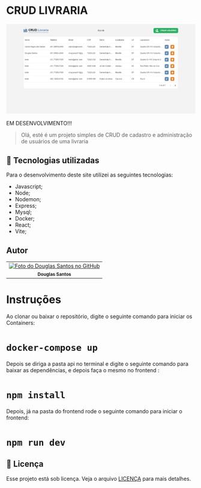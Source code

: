 # CRUD LIVRARIA

![Resultado final do projeto](/preview/preview.png)

EM DESENVOLVIMENTO!!!

> Olá, esté é um projeto simples de CRUD de cadastro e administração de usuários de uma livraria

## 💼 Tecnologias utilizadas

Para o desenvolvimento deste site utilizei as seguintes tecnologias:

- Javascript;
- Node;
- Nodemon;
- Express;
- Mysql;
- Docker;
- React;
- Vite;

## Autor

<table>
  <tr>
    <td align="center">
      <a href="https://github.com/D0uglasSantos" title="Douglas Santos">
        <img src="https://avatars.githubusercontent.com/u/117314712?v=4" width="100px;" alt="Foto do Douglas Santos no GitHub"/><br>
        <sub>
          <b>Douglas Santos</b>
        </sub>
      </a>
    </td>
  </tr>
</table>

# Instruções

Ao clonar ou baixar o repositório, digite o seguinte comando para iniciar os Containers:
# `docker-compose up`

Depois se diriga a pasta api no terminal e digite o seguinte comando para baixar as dependências, e depois faça o mesmo no frontend :
# `npm install`

Depois, já na pasta do frontend rode o seguinte comando para iniciar o frontend:

# `npm run dev`

## 📝 Licença

Esse projeto está sob licença. Veja o arquivo [LICENÇA](LICENSE.md) para mais detalhes.
